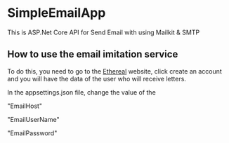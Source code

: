 # SimpleEmailApp
This is ASP.Net Core API for Send Email with  using Mailkit &amp; SMTP

## How to use the email imitation service
To do this, you need to go to the [Ethereal](https://ethereal.email/) website, click create an account and you will have the data of the user who will receive letters.

In the appsettings.json file, change the value of the 

"EmailHost" 

"EmailUserName" 

"EmailPassword"
